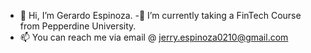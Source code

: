 - 👋 Hi, I’m Gerardo Espinoza.
-🌱 I’m currently taking a FinTech Course from Pepperdine University.
- 📫 You can reach me via email @ jerry.espinoza0210@gmail.com

<!---
Gespinoza10/Gespinoza10 is a ✨ special ✨ repository because its `README.md` (this file) appears on your GitHub profile.
You can click the Preview link to take a look at your changes.
--->
